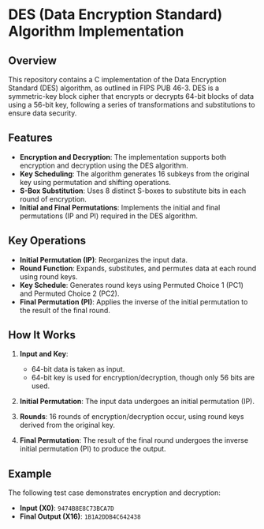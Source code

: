 # DES (Data Encryption Standard) Algorithm Implementation

## Overview

This repository contains a C implementation of the Data Encryption Standard (DES) algorithm, as outlined in FIPS PUB 46-3. DES is a symmetric-key block cipher that encrypts or decrypts 64-bit blocks of data using a 56-bit key, following a series of transformations and substitutions to ensure data security.

## Features

- **Encryption and Decryption**: The implementation supports both encryption and decryption using the DES algorithm.
- **Key Scheduling**: The algorithm generates 16 subkeys from the original key using permutation and shifting operations.
- **S-Box Substitution**: Uses 8 distinct S-boxes to substitute bits in each round of encryption.
- **Initial and Final Permutations**: Implements the initial and final permutations (IP and PI) required in the DES algorithm.

## Key Operations

- **Initial Permutation (IP)**: Reorganizes the input data.
- **Round Function**: Expands, substitutes, and permutes data at each round using round keys.
- **Key Schedule**: Generates round keys using Permuted Choice 1 (PC1) and Permuted Choice 2 (PC2).
- **Final Permutation (PI)**: Applies the inverse of the initial permutation to the result of the final round.

## How It Works

1. **Input and Key**: 
   - 64-bit data is taken as input.
   - 64-bit key is used for encryption/decryption, though only 56 bits are used.

2. **Initial Permutation**: The input data undergoes an initial permutation (IP).

3. **Rounds**: 16 rounds of encryption/decryption occur, using round keys derived from the original key.

4. **Final Permutation**: The result of the final round undergoes the inverse initial permutation (PI) to produce the output.

## Example

The following test case demonstrates encryption and decryption:

- **Input (X0)**: `9474B8E8C73BCA7D`
- **Final Output (X16)**: `1B1A2DDB4C642438`

